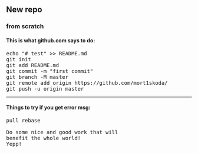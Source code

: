 ## New repo
### from scratch
#### This is what github.com says to do:

<pre>
echo "# test" >> README.md
git init
git add README.md
git commit -m "first commit"
git branch -M master
git remote add origin https://github.com/mort1skoda/<repo-name.git>
git push -u origin master
</pre>

---

#### Things to try if you get error msg:
<pre>
pull rebase

Do some nice and good work that will
benefit the whole world!
Yepp!

</pre>



